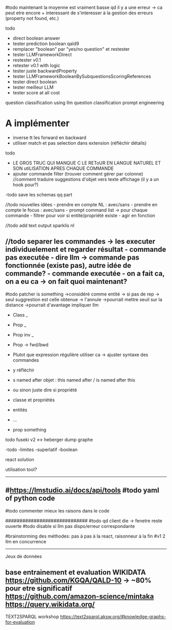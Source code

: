#todo
maintenant la moyenne est vraiment basse qd il y a une erreur
-> ca peut etre encore + interessant de s'interesser à la gestion des erreurs (property not found, etc.)


todo
- direct boolean answer
- tester prediction boolean qald9
- remplacer "boolean" par "yes/no question" et restester
- tester LLMFrameworkDirect
- restester v0.1
- retester v0.1 with logic
- tester juste backwardProperty
- tester LLMFrameworkBooleanBySubquestionsScoringReferences
- tester direct boolean
- tester meilleur LLM 
- tester score at all cost

question classification using llm
question classification prompt engineering

# A implémenter
- inverse tt les forward en backward
- utiliser match et pas selection dans extension (réfléchir détails)




todo
- LE GROS TRUC QUI MANQUE C LE REToUR EN LANGUE NATUREL ET SON utiLISATION APRES CHAQUE COMMANDE
- ajouter commande filter (trouver comment gérer par colonne)
//comment traduire suggestions d'objet vers texte affichage (il y a un hook pour?)

-todo save les schemas qq part

//todo nouvelles idées 
    - prendre en compte NL : avec/sans
    - prendre en compte le focus : avec/sans
    - prompt command list -> pour chaque commande
        - filtrer pour voir si entité/propriété existe
            - agir en fonction  

//todo add text output sparklis nl

//todo separer les commandes 
-> les executer individuelement et regarder résultat
    - commande pas executée
        - dire llm -> commande pas fonctionnée (existe pas), autre idée de commande?
    - commande executée
        - on a fait ca, on a eu ca -> on fait quoi maintenant?
----------------------------------

#todo patcher is something
->considéré comme entité -> si pas de rep -> seul suggrestion est celle obtenue -> l'annule
->pourrait mettre seuil sur la distance
->pourrait d'avantage impliquer llm 
- Class _
- Prop _   
- Prop inv _
- Prop -> fwd/bwd
- Plutot que expression régulière utiliser ca -> ajuster syntaxe des commandes
- y réfléchir
- s named after objet : this named after / is named after this

- ou sinon juste dire si propriété
- classe et propriétés 
- entités
- ...
- prop something

todo fuseki v2 <-> heberger dump graphe

-todo
-limites
-superlatif
-boolean


react solution


utilisation tool?

-------------
#https://lmstudio.ai/docs/api/tools
#todo yaml of python code
------------------------
#todo commenter mieux les raisons dans le code

#############################
#todo qd client die -> fenetre reste ouverte
#todo disable si llm pas dispo/erreur correspondante

#brainstorming des méthodes: pas à pas à la react, raisonneur à la fin
#v1 2 llm en concurrence
____________
Jeux de données

base entrainement et evaluation
WIKIDATA
https://github.com/KGQA/QALD-10 -> ~80% pour etre significatif
https://github.com/amazon-science/mintaka
https://query.wikidata.org/
-----------------------------------
TEXT2SPARQL workshop
https://text2sparql.aksw.org/#knowledge-graphs-for-evaluation